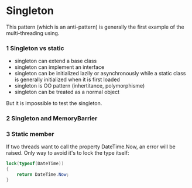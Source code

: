 # Singleton

This pattern (which is an anti-pattern) is generally the first example of the multi-threading using.

### 1 Singleton vs static

- singleton can extend a base class
- singleton can implement an interface
- singleton can be initialized lazily or asynchronously while a static class is generally initialized when it is first loaded
- singleton is OO pattern (inhertitance, polymorphisme)
- singleton can be treated as a normal object

But it is impossible to test the singleton.

### 2 Singleton and MemoryBarrier


### 3 Static member

If two threads want to call the property DateTime.Now, an error will be raised. Only way to avoid it's to lock the type itself:

```cs
lock(typeof(DateTime))
{
	return DateTime.Now;
}
```
